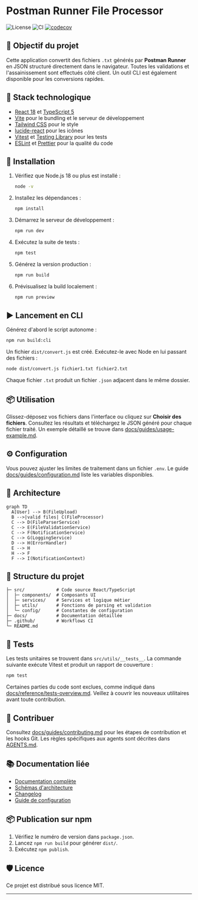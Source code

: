 # Postman Runner File Processor

![License](https://img.shields.io/badge/license-MIT-green)
![CI](https://github.com/Fr3doo/Postman_Runner_File_Processor/actions/workflows/ci.yml/badge.svg?branch=main)
[![codecov](https://codecov.io/gh/Fr3doo/Postman_Runner_File_Processor/branch/main/graph/badge.svg?token=5ad32e9e-b742-4566-8a01-9b42f9570ce8)](https://codecov.io/gh/Fr3doo/Postman_Runner_File_Processor)






## 🚀 Objectif du projet

Cette application convertit des fichiers `.txt` générés par **Postman Runner** en JSON structuré directement dans le navigateur. Toutes les validations et l'assainissement sont effectués côté client. Un outil CLI est également disponible pour les conversions rapides.

## 🧰 Stack technologique

- [React 18](https://react.dev/) et [TypeScript 5](https://www.typescriptlang.org/)
- [Vite](https://vitejs.dev/) pour le bundling et le serveur de développement
- [Tailwind CSS](https://tailwindcss.com/) pour le style
- [lucide-react](https://lucide.dev/) pour les icônes
- [Vitest](https://vitest.dev/) et [Testing Library](https://testing-library.com/) pour les tests
- [ESLint](https://eslint.org/) et [Prettier](https://prettier.io/) pour la qualité du code

## 🔧 Installation

1. Vérifiez que Node.js 18 ou plus est installé :
   ```bash
   node -v
   ```
2. Installez les dépendances :
   ```bash
   npm install
   ```
3. Démarrez le serveur de développement :
   ```bash
   npm run dev
   ```
4. Exécutez la suite de tests :
   ```bash
   npm test
   ```
5. Générez la version production :
   ```bash
   npm run build
   ```
6. Prévisualisez la build localement :
   ```bash
   npm run preview
   ```

## ▶️ Lancement en CLI

Générez d'abord le script autonome :

```bash
npm run build:cli
```

Un fichier `dist/convert.js` est créé. Exécutez-le avec Node en lui passant des
fichiers :

```bash
node dist/convert.js fichier1.txt fichier2.txt
```

Chaque fichier `.txt` produit un fichier `.json` adjacent dans le même dossier.

## 📦 Utilisation

Glissez-déposez vos fichiers dans l'interface ou cliquez sur **Choisir des fichiers**. Consultez les résultats et téléchargez le JSON généré pour chaque fichier traité. Un exemple détaillé se trouve dans [docs/guides/usage-example.md](docs/guides/usage-example.md).

## ⚙️ Configuration

Vous pouvez ajuster les limites de traitement dans un fichier `.env`. Le guide [docs/guides/configuration.md](docs/guides/configuration.md) liste les variables disponibles.

## 🧠 Architecture

```mermaid
graph TD
  A[User] --> B(FileUpload)
  B -->|valid files| C(FileProcessor)
  C --> D(FileParserService)
  C --> E(FileValidationService)
  C --> F(NotificationService)
  C --> G(LoggingService)
  D --> H(ErrorHandler)
  E --> H
  H --> F
  F --> I(NotificationContext)
```

## 📁 Structure du projet

```
├─ src/            # Code source React/TypeScript
│  ├─ components/  # Composants UI
│  ├─ services/    # Services et logique métier
│  ├─ utils/       # Fonctions de parsing et validation
│  └─ config/      # Constantes de configuration
├─ docs/           # Documentation détaillée
├─ .github/        # Workflows CI
└─ README.md
```

## 🧪 Tests

Les tests unitaires se trouvent dans `src/utils/__tests__`. La commande suivante exécute Vitest et produit un rapport de couverture :

```bash
npm test
```

Certaines parties du code sont exclues, comme indiqué dans [docs/reference/tests-overview.md](docs/reference/tests-overview.md). Veillez à couvrir les nouveaux utilitaires avant toute contribution.

## 🤝 Contribuer

Consultez [docs/guides/contributing.md](docs/guides/contributing.md) pour les étapes de contribution et les hooks Git. Les règles spécifiques aux agents sont décrites dans [AGENTS.md](AGENTS.md).

## 📚 Documentation liée

- [Documentation complète](docs/index.md)
- [Schémas d'architecture](docs/reference/architecture.md)
- [Changelog](docs/releases/changelog.md)
- [Guide de configuration](docs/guides/configuration.md)

## 📦 Publication sur npm

1. Vérifiez le numéro de version dans `package.json`.
2. Lancez `npm run build` pour générer `dist/`.
3. Exécutez `npm publish`.

## 🛡️ Licence

Ce projet est distribué sous licence MIT.

---
